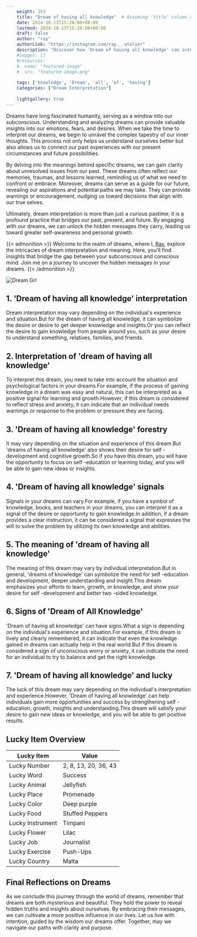 ```yaml
---
    weight: 253
    title: "Dream of having all knowledge"  # Assuming 'title' column exists
    date: 2024-10-13T15:20:00+08:00
    lastmod: 2024-10-13T15:20:00+08:00
    draft: false
    author: "ray"
    authorLink: "https://instagram.com/ray._.atelier"
    description: "Discover how 'Dream of having all knowledge' can interpret your future and uncover its significant meanings in your life."
    #images: []
    #resources:
    #- name: "featured-image"
    #  src: "featured-image.png"
    
    tags: ['knowledge', 'Dream', 'all', 'of', 'having']
    categories: ["Dream Interpretation"]
    
    lightgallery: true
---
```

    
Dreams have long fascinated humanity, serving as a window into our subconscious. Understanding and analyzing dreams can provide valuable insights into our emotions, fears, and desires. When we take the time to interpret our dreams, we begin to unravel the complex tapestry of our inner thoughts. This process not only helps us understand ourselves better but also allows us to connect our past experiences with our present circumstances and future possibilities.

By delving into the meanings behind specific dreams, we can gain clarity about unresolved issues from our past. These dreams often reflect our memories, traumas, and lessons learned, reminding us of what we need to confront or embrace. Moreover, dreams can serve as a guide for our future, revealing our aspirations and potential paths we may take. They can provide warnings or encouragement, nudging us toward decisions that align with our true selves.

Ultimately, dream interpretation is more than just a curious pastime; it is a profound practice that bridges our past, present, and future. By engaging with our dreams, we can unlock the hidden messages they carry, leading us toward greater self-awareness and personal growth.

{{< admonition >}}
Welcome to the realm of dreams, where I, [Ray](https://instagram.com/ray._.atelier), explore the intricacies of dream interpretation and meaning. Here, you’ll find insights that bridge the gap between your subconscious and conscious mind. Join me on a journey to uncover the hidden messages in your dreams.
{{< /admonition >}}

![Dream Grl](https://cdn.pixabay.com/photo/2017/11/02/03/35/gothic-2910057_1280.jpg "Dream Grl")

## 1. 'Dream of having all knowledge' interpretation
Dream interpretation may vary depending on the individual's experience and situation.But for the dream of having all knowledge, it can symbolize the desire or desire to get deeper knowledge and insights.Or you can reflect the desire to gain knowledge from people around you, such as your desire to understand something, relatives, families, and friends.

## 2. Interpretation of 'dream of having all knowledge'
To interpret this dream, you need to take into account the situation and psychological factors in your dreams.For example, if the process of gaining knowledge in a dream was easy and natural, this can be interpreted as a positive signal for learning and growth.However, if this dream is considered to reflect stress and anxiety, it can indicate that an individual needs warnings or response to the problem or pressure they are facing.

## 3. 'Dream of having all knowledge' forestry
It may vary depending on the situation and experience of this dream.But 'dreams of having all knowledge' also shows their desire for self -development and cognitive growth.So if you have this dream, you will have the opportunity to focus on self -education or learning today, and you will be able to gain new ideas or insights.

## 4. 'Dream of having all knowledge' signals
Signals in your dreams can vary.For example, if you have a symbol of knowledge, books, and teachers in your dreams, you can interpret it as a signal of the desire or opportunity to gain knowledge.In addition, if a dream provides a clear instruction, it can be considered a signal that expresses the will to solve the problem by utilizing its own knowledge and abilities.

## 5. The meaning of 'dream of having all knowledge'
The meaning of this dream may vary by individual interpretation.But in general, 'dreams of knowledge' can symbolize the need for self -education and development, deeper understanding and insight.This dream emphasizes your efforts to learn, growth, or knowledge, and show your desire for self -development and better two -sided knowledge.

## 6. Signs of 'Dream of All Knowledge'
'Dream of having all knowledge' can have signs.What a sign is depending on the individual's experience and situation.For example, if this dream is lively and clearly remembered, it can indicate that even the knowledge gained in dreams can actually help in the real world.But if this dream is considered a sign of unconscious worry or anxiety, it can indicate the need for an individual to try to balance and get the right knowledge.

## 7. 'Dream of having all knowledge' and lucky
The luck of this dream may vary depending on the individual's interpretation and experience.However, 'Dream of having all knowledge' can help individuals gain more opportunities and success by strengthening self -education, growth, insights and understanding.This dream will satisfy your desire to gain new ideas or knowledge, and you will be able to get positive results.

## Lucky Item Overview
| Lucky Item          | Value              |
|---------------|--------------------|
| Lucky Number        | 2, 8, 13, 20, 36, 43  |
| Lucky Word          | Success |
| Lucky Animal        | Jellyfish |
| Lucky Place         | Promenade     |
| Lucky Color         | Deep purple     |
| Lucky Food          | Stuffed Peppers      |
| Lucky Instrument    | Timpani |
| Lucky Flower        | Lilac    |
| Lucky Job           | Journalist       |
| Lucky Exercise      | Push-Ups  |
| Lucky Country       | Malta    |


##  Final Reflections on Dreams

As we conclude this journey through the world of dreams, remember that dreams are both mysterious and beautiful. They hold the power to reveal hidden truths and insights about ourselves. By embracing their messages, we can cultivate a more positive influence in our lives. Let us live with intention, guided by the wisdom our dreams offer. Together, may we navigate our paths with clarity and purpose.
